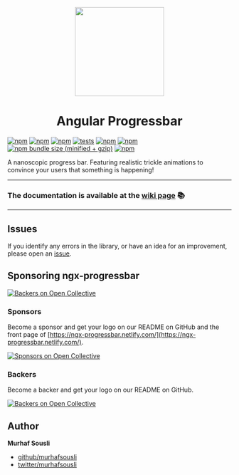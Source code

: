 <p align="center">
  <img height="200px" width="200px" style="text-align: center;" src="https://raw.githubusercontent.com/MurhafSousli/ngx-progressbar/master/projects/ngx-progressbar-demo/src/assets/logo.svg">
  <h1 align="center">Angular Progressbar</h1>
</p>

[![npm](https://img.shields.io/badge/demo-online-ed1c46.svg)](https://ngx-progressbar.netlify.com/)
[![npm](https://img.shields.io/badge/stackblitz-online-orange.svg)](https://stackblitz.com/edit/ngx-progressbar)
[![npm](https://img.shields.io/npm/v/ngx-progressbar.svg?maxAge=2592000?style=plastic)](https://www.npmjs.com/package/ngx-progressbar)
[![tests](https://github.com/MurhafSousli/ngx-progressbar/workflows/tests/badge.svg)](https://github.com/MurhafSousli/ngx-progressbar/actions?query=workflow%3Atests)
[![npm](https://img.shields.io/npm/dt/ngx-progressbar.svg?maxAge=2592000?style=plastic)](https://www.npmjs.com/package/ngx-progressbar)
[![npm](https://img.shields.io/npm/dm/ngx-progressbar.svg)](https://www.npmjs.com/package/ngx-progressbar)
[![npm bundle size (minified + gzip)](https://img.shields.io/bundlephobia/minzip/ngx-progressbar.svg)](https://bundlephobia.com/result?p=ngx-progressbar)
[![npm](https://img.shields.io/npm/l/express.svg?maxAge=2592000)](https://github.com/MurhafSousli/ngx-progressbar/blob/master/LICENSE)

A nanoscopic progress bar. Featuring realistic trickle animations to convince your users that something is happening!

___

### The documentation is available at the [wiki page](https://github.com/MurhafSousli/ngx-progressbar/wiki) 📚

___

## Issues

If you identify any errors in the library, or have an idea for an improvement, please open an [issue](https://github.com/MurhafSousli/ngx-progressbar/issues).

## Sponsoring ngx-progressbar

[![Backers on Open Collective](https://opencollective.com/ngx-progressbar/tiers/backers/badge.svg?label=Backers&color=brightgreen)](#sponsoring-ngx-progressbar)

### Sponsors

Become a sponsor and get your logo on our README on GitHub and the front page of [https://ngx-progressbar.netlify.com/](https://ngx-progressbar.netlify.com/).

[![Sponsors on Open Collective](https://opencollective.com/ngx-progressbar/tiers/sponsors.svg?avatarHeight=64)](https://opencollective.com/ngx-progressbar/contribute/sponsors-11015/checkout)

### Backers

Become a backer and get your logo on our README on GitHub.

[![Backers on Open Collective](https://opencollective.com/ngx-progressbar/tiers/backers.svg?avatarHeight=64)](https://opencollective.com/ngx-progressbar/contribute/backers-11014/checkout)

## Author

**Murhaf Sousli**

- [github/murhafsousli](https://github.com/MurhafSousli)
- [twitter/murhafsousli](https://twitter.com/MurhafSousli)
